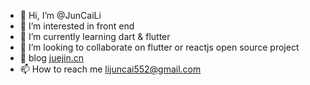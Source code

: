 - 👋 Hi, I’m @JunCaiLi
- 👀 I’m interested in front end
- 🌱 I’m currently learning dart & flutter
- 💞️ I’m looking to collaborate on flutter or reactjs open source project
- 💬 blog [juejin.cn](https://juejin.cn/user/211522351275271/posts)
- 📫 How to reach me lijuncai552@gmail.com
<!---
JunCaiLi/JunCaiLi is a ✨ special ✨ repository because its `README.md` (this file) appears on your GitHub profile.
You can click the Preview link to take a look at your changes.
--->
